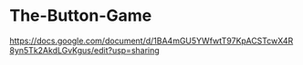 # The-Button-Game


https://docs.google.com/document/d/1BA4mGU5YWfwtT97KpACSTcwX4R8yn5Tk2AkdLGvKgus/edit?usp=sharing
